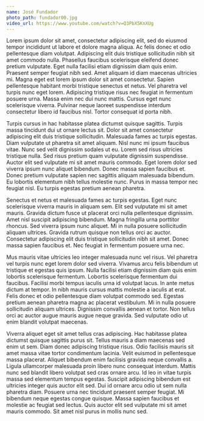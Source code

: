 ```yaml
---
name: José Fundador
photo_path: fundador00.jpg
video_url: https://www.youtube.com/watch?v=Q3PbX5KnXUg
---
```


Lorem ipsum dolor sit amet, consectetur adipiscing elit, sed do eiusmod tempor incididunt ut labore et dolore magna aliqua. Ac felis donec et odio pellentesque diam volutpat. Adipiscing elit duis tristique sollicitudin nibh sit amet commodo nulla. Phasellus faucibus scelerisque eleifend donec pretium vulputate. Eget nulla facilisi etiam dignissim diam quis enim. Praesent semper feugiat nibh sed. Amet aliquam id diam maecenas ultricies mi. Magna eget est lorem ipsum dolor sit amet consectetur. Sapien pellentesque habitant morbi tristique senectus et netus. Vel pharetra vel turpis nunc eget lorem. Adipiscing tristique risus nec feugiat in fermentum posuere urna. Massa enim nec dui nunc mattis. Cursus eget nunc scelerisque viverra. Pulvinar neque laoreet suspendisse interdum consectetur libero id faucibus nisl. Tortor consequat id porta nibh.

Turpis cursus in hac habitasse platea dictumst quisque sagittis. Turpis massa tincidunt dui ut ornare lectus sit. Dolor sit amet consectetur adipiscing elit duis tristique sollicitudin. Malesuada fames ac turpis egestas. Diam vulputate ut pharetra sit amet aliquam. Nisl nunc mi ipsum faucibus vitae. Nunc sed velit dignissim sodales ut eu. Lorem sed risus ultricies tristique nulla. Sed risus pretium quam vulputate dignissim suspendisse. Auctor elit sed vulputate mi sit amet mauris commodo. Eget lorem dolor sed viverra ipsum nunc aliquet bibendum. Donec massa sapien faucibus et. Donec pretium vulputate sapien nec sagittis aliquam malesuada bibendum. Eu lobortis elementum nibh tellus molestie nunc. Purus in massa tempor nec feugiat nisl. Eu turpis egestas pretium aenean pharetra.

Senectus et netus et malesuada fames ac turpis egestas. Eget nunc scelerisque viverra mauris in aliquam sem. Elit sed vulputate mi sit amet mauris. Gravida dictum fusce ut placerat orci nulla pellentesque dignissim. Amet nisl suscipit adipiscing bibendum. Magna fringilla urna porttitor rhoncus. Sed viverra ipsum nunc aliquet. Mi in nulla posuere sollicitudin aliquam ultrices. Gravida rutrum quisque non tellus orci ac auctor. Consectetur adipiscing elit duis tristique sollicitudin nibh sit amet. Donec massa sapien faucibus et. Nec feugiat in fermentum posuere urna nec.

Mus mauris vitae ultricies leo integer malesuada nunc vel risus. Vel pharetra vel turpis nunc eget lorem dolor sed viverra. Vivamus arcu felis bibendum ut tristique et egestas quis ipsum. Nulla facilisi etiam dignissim diam quis enim lobortis scelerisque fermentum. Lobortis scelerisque fermentum dui faucibus. Facilisi morbi tempus iaculis urna id volutpat lacus. In ante metus dictum at tempor. In nibh mauris cursus mattis molestie a iaculis at erat. Felis donec et odio pellentesque diam volutpat commodo sed. Egestas pretium aenean pharetra magna ac placerat vestibulum. Mi in nulla posuere sollicitudin aliquam ultrices. Dignissim convallis aenean et tortor. Non tellus orci ac auctor augue mauris augue neque gravida. Sed vulputate odio ut enim blandit volutpat maecenas.

Viverra aliquet eget sit amet tellus cras adipiscing. Hac habitasse platea dictumst quisque sagittis purus sit. Tellus mauris a diam maecenas sed enim ut sem. Diam donec adipiscing tristique risus. Odio facilisis mauris sit amet massa vitae tortor condimentum lacinia. Velit euismod in pellentesque massa placerat. Aliquet bibendum enim facilisis gravida neque convallis a. Ligula ullamcorper malesuada proin libero nunc consequat interdum. Mattis nunc sed blandit libero volutpat sed cras ornare arcu. Id leo in vitae turpis massa sed elementum tempus egestas. Suscipit adipiscing bibendum est ultricies integer quis auctor elit sed. Dui id ornare arcu odio ut sem nulla pharetra diam. Posuere urna nec tincidunt praesent semper feugiat. Mi bibendum neque egestas congue quisque. Massa sapien faucibus et molestie ac feugiat sed lectus. Quis auctor elit sed vulputate mi sit amet mauris commodo. Sit amet nisl purus in mollis nunc sed.
